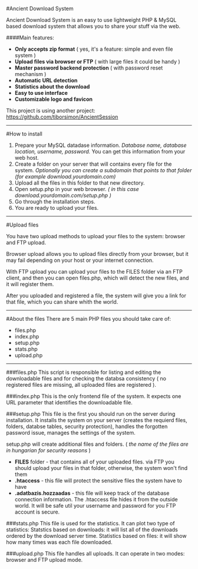 #Ancient Download System

Ancient Download System is an easy to use lightweight PHP & MySQL based download system that allows you to share your stuff via the web.

####Main features:

* __Only accepts zip format__ ( yes, it's a feature: simple and even file system )
* __Upload files via browser or FTP__ ( with large files it could be handy )
* __Master password backend protection__ ( with password reset mechanism )
* __Automatic URL detection__
* __Statistics about the download__
* __Easy to use interface__
* __Customizable logo and favicon__

This project is using another project: <https://github.com/tiborsimon/AncientSession>



---

#How to install

1. Prepare your MySQL datadase information. _Database name, database location, username, password._ You can get this information from your web host.
2. Create a folder on your server that will contains every file for the system.  _Optionally you can create a subdomain that points to that folder (for example download.yourdomain.com)_
3. Upload all the files in this folder to that new directory.
4. Open setup.php in your web browser. _( in this case download.yourdomain.com/setup.php )_ 
5. Go through the installation steps.
6. You are ready to upload your files.

---

#Upload files

You have two upload methods to upload your files to the system: browser and FTP upload.

Browser upload allows you to upload files directly from your browser, but it may fail depending on your host or your internet connection. 

With FTP upload you can upload your files to the FILES folder via an FTP client, and then you can open files.php, which will detect the new files, and it will register them.

After you uploaded and registered a file, the system will give you a link for that file, which you can share whith the world.

---

#About the files
There are 5 main PHP files you should take care of:

* files.php	
* index.php
* setup.php	
* stats.php
* upload.php

---

###files.php
This script is responsible for listing and editing the downloadable files and for checking the databsa consistency ( no registered files are missing, all uploaded files are registered ).


###index.php
This is the only frontend file of the system. It expects one URL parameter that identifies the downloadable file.

###setup.php
This file is the first you should run on the server during installation. It installs the system on your server (creates the requierd files, folders, databse tables, security protection), handles the forgotten password issue, manages the settings of the system.

setup.php will create additional files and folders. ( _the name of the files are in hungarian for security reasons_ )

* __FILES__ folder - that contains all of your uploaded files. via FTP you should upload your files in that folder, otherwise, the system won't find them
* __.htaccess__ - this file will protect the sensitive files the system have to have
* __.adatbazis.hozzaadas__ - this file will keep track of the database connection information. The .htaccess file hides it from the outside world. It will be safe util your username and password for you FTP account is secure.

###stats.php
This file is used for the statistics. It can plot two type of statistics:
Statstics based on downloads: it will list all of the downloads ordered by the download server time. Statistics based on files: it will show how many times was each file downloaded.

###upload.php
This file handles all uploads. It can operate in two modes: browser and FTP upload mode.